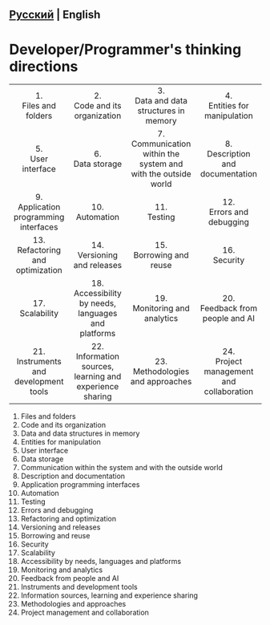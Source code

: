 ## [Русский](README.ru.md) | English

# Developer/Programmer's thinking directions

| | | | |
| :-: | :-: | :-: | :-: |
| 1.<br>Files and folders | 2.<br>Code and its organization | 3.<br>Data and data structures in memory | 4.<br>Entities for manipulation |
| 5.<br>User interface | 6.<br>Data storage | 7.<br>Communication within the system and with the outside world | 8.<br>Description and documentation |
| 9.<br>Application programming interfaces | 10.<br>Automation | 11.<br>Testing | 12.<br>Errors and debugging |
| 13.<br>Refactoring and optimization | 14.<br>Versioning and releases | 15.<br>Borrowing and reuse | 16.<br>Security |
| 17.<br>Scalability | 18.<br>Accessibility by needs, languages and platforms | 19.<br>Monitoring and analytics | 20.<br>Feedback from people and AI |
| 21.<br>Instruments and development tools | 22.<br>Information sources, learning and experience sharing | 23.<br>Methodologies and approaches | 24.<br>Project management and collaboration |

1. Files and folders
2. Code and its organization
3. Data and data structures in memory
4. Entities for manipulation
5. User interface
6. Data storage
7. Communication within the system and with the outside world
8. Description and documentation
9. Application programming interfaces
10. Automation
11. Testing
12. Errors and debugging
13. Refactoring and optimization
14. Versioning and releases
15. Borrowing and reuse
16. Security
17. Scalability
18. Accessibility by needs, languages and platforms
19. Monitoring and analytics
20. Feedback from people and AI
21. Instruments and development tools
22. Information sources, learning and experience sharing
23. Methodologies and approaches
24. Project management and collaboration
